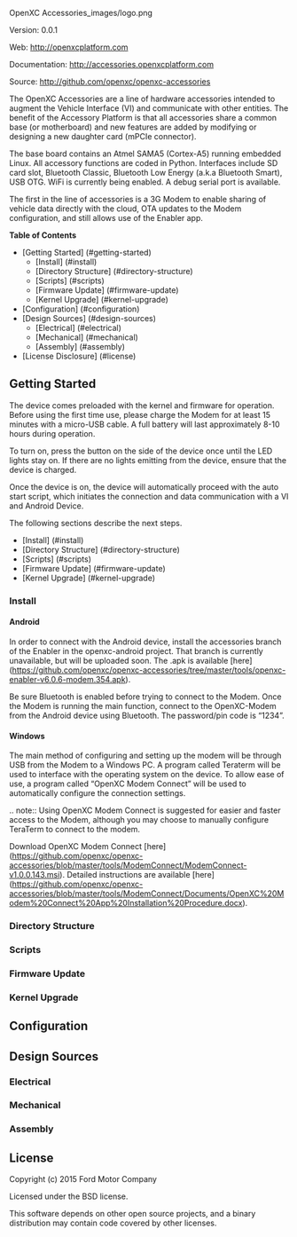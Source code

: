 OpenXC Accessories_images/logo.png

Version:	0.0.1

Web:	http://openxcplatform.com

Documentation:	http://accessories.openxcplatform.com

Source:	http://github.com/openxc/openxc-accessories

The OpenXC Accessories are a line of hardware accessories intended to augment the Vehicle Interface (VI) and communicate with other entities. The benefit of the Accessory Platform is that all accessories share a common base (or motherboard) and new features are added by modifying or designing a new daughter card (mPCIe connector).

The base board contains an Atmel SAMA5 (Cortex-A5) running embedded Linux. All accessory functions are coded in Python. Interfaces include SD card slot, Bluetooth Classic, Bluetooth Low Energy (a.k.a Bluetooth Smart), USB OTG. WiFi is currently being enabled. A debug serial port is available.

The first in the line of accessories is a 3G Modem to enable sharing of vehicle data directly with the cloud, OTA updates to the Modem configuration, and still allows use of the Enabler app.

**Table of Contents**
- [Getting Started] (#getting-started)
	- [Install] (#install)
	- [Directory Structure] (#directory-structure)
	- [Scripts] (#scripts)
	- [Firmware Update] (#firmware-update)
	- [Kernel Upgrade] (#kernel-upgrade)
- [Configuration] (#configuration)
- [Design Sources] (#design-sources)
  - [Electrical] (#electrical)
  - [Mechanical] (#mechanical)
  - [Assembly] (#assembly)
- [License Disclosure] (#license)

## Getting Started

The device comes preloaded with the kernel and firmware for operation. Before using the first time use, please charge the Modem for at least 15 minutes with a micro-USB cable. A full battery will last approximately 8-10 hours during operation.

To turn on, press the button on the side of the device once until the LED lights stay on. If there are no lights emitting from the device, ensure that the device is charged.

Once the device is on, the device will automatically proceed with the auto start script, which initiates the connection and data communication with a VI and Android Device.

The following sections describe the next steps.

- [Install] (#install)
- [Directory Structure] (#directory-structure)
- [Scripts] (#scripts)
- [Firmware Update] (#firmware-update)
- [Kernel Upgrade] (#kernel-upgrade)

### Install

#### Android

In order to connect with the Android device, install the accessories branch of the Enabler in the openxc-android project. That branch is currently unavailable, but will be uploaded soon. The .apk is available [here] (https://github.com/openxc/openxc-accessories/tree/master/tools/openxc-enabler-v6.0.6-modem.354.apk).

Be sure Bluetooth is enabled before trying to connect to the Modem. Once the Modem is running the main function, connect to the OpenXC-Modem from the Android device using Bluetooth. The password/pin code is “1234”.

#### Windows

The main method of configuring and setting up the modem will be through USB from the Modem to a Windows PC. A program called Teraterm will be used to interface with the operating system on the device. To allow ease of use, a program called “OpenXC Modem Connect” will be used to automatically configure the connection settings.

.. note:: 
 Using OpenXC Modem Connect is suggested for easier and faster access to the Modem, 
 although you may choose to manually configure TeraTerm to connect to the modem. 

Download OpenXC Modem Connect [here] (https://github.com/openxc/openxc-accessories/blob/master/tools/ModemConnect/ModemConnect-v1.0.0.143.msi). Detailed instructions are available [here] (https://github.com/openxc/openxc-accessories/blob/master/tools/ModemConnect/Documents/OpenXC%20Modem%20Connect%20App%20Installation%20Procedure.docx).

### Directory Structure


### Scripts


### Firmware Update


### Kernel Upgrade


## Configuration


## Design Sources


### Electrical



### Mechanical



### Assembly



## License
Copyright (c) 2015 Ford Motor Company

Licensed under the BSD license.

This software depends on other open source projects, and a binary distribution may contain code covered by other licenses.
